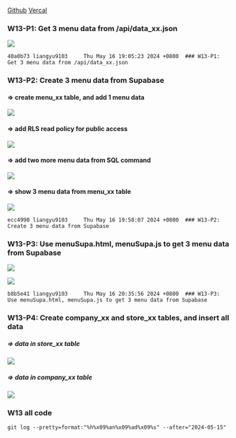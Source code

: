 [Github](https://github.com/liangyu9103/1122-js-demo_31.git)
[Vercal](https://vercel.com/liangyu9103s-projects/1122-js-demo-31)

### W13-P1: Get 3 menu data from /api/data_xx.json

![](w13-p1.png)

```
40a0b73 liangyu9103     Thu May 16 19:05:23 2024 +0800  ### W13-P1: Get 3 menu data from /api/data_xx.json
```

### W13-P2: Create 3 menu data from Supabase

#### => create menu_xx table, and add 1 menu data

![](w13-p2-1.png)

#### => add RLS read policy for public access

![](w13-p2-2.png)

#### => add two more menu data from SQL command

![](w13-p2-3.png)

#### => show 3 menu data from menu_xx table

![](w13-p2-4.png)

```
ecc4990 liangyu9103     Thu May 16 19:58:07 2024 +0800  ### W13-P2: Create 3 menu data from Supabase
```

### W13-P3: Use menuSupa.html, menuSupa.js to get 3 menu data from Supabase

![](w13-p3-1.png)

![](w13-p3-2.png)

```
b8b5e41 liangyu9103     Thu May 16 20:35:56 2024 +0800  ### W13-P3: Use menuSupa.html, menuSupa.js to get 3 menu data from Supabase
```

### W13-P4: Create company_xx and store_xx tables, and insert all data

##### => data in store_xx table

![](w13-p4-1.png)

##### => data in company_xx table

![](w13-p4-2.png)

### W13 all code

```
git log --pretty=format:"%h%x09%an%x09%ad%x09%s" --after="2024-05-15"
```

